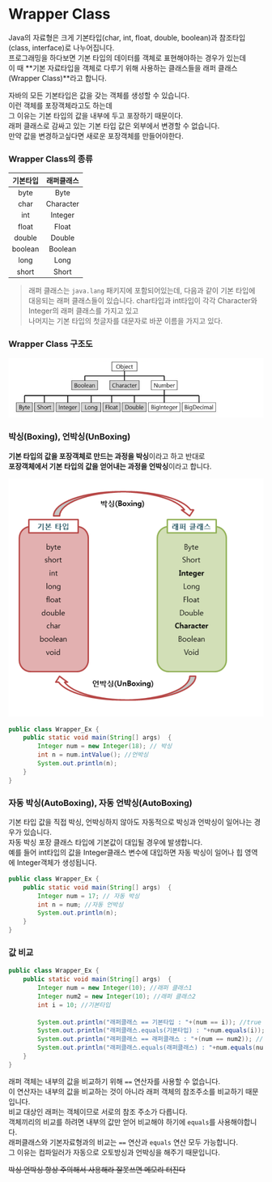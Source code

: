 # Wrapper Class
Java의 자료형은 크게 기본타입(char, int, float, double, boolean)과 참조타입(class, interface)로 나누어집니다.  
프로그래밍을 하다보면 기본 타입의 데이터를 객체로 표현해야하는 경우가 있는데    
이 때 **기본 자료타입을 객체로 다루기 위해 사용하는 클래스들을 래퍼 클래스(Wrapper Class)**라고 합니다.

자바의 모든 기본타입은 값을 갖는 객체를 생성할 수 있습니다.  
이런 객체를 포장객체라고도 하는데  
그 이유는 기본 타입의 값을 내부에 두고 포장하기 때문이다.  
래퍼 클래스로 감싸고 있는 기본 타입 값은 외부에서 변경할 수 없습니다.  
만약 값을 변경하고싶다면 새로운 포장객체를 만들어야한다.

### Wrapper Class의 종류
|기본타입|래퍼클래스|
|:---:|:---:|
|byte|Byte|
|char|Character|
|int|Integer|
|float|Float|
|double|Double|
|boolean|Boolean|
|long|Long|
|short|Short|

> 래퍼 클래스는 `java.lang` 패키지에 포함되어있는데,
다음과 같이 기본 타입에 대응되는 래퍼 클래스들이 있습니다.
char타입과 int타입이 각각 Character와 Integer의 래퍼 클래스를 가지고 있고  
나머지는 기본 타입의 첫글자를 대문자로 바꾼 이름을 가지고 있다.

### Wrapper Class 구조도

![](../img/wrapper-structure.png)

### 박싱(Boxing), 언박싱(UnBoxing)

**기본 타입의 값을 포장객체로 만드는 과정을 박싱**이라고 하고 반대로  
**포장객체에서 기본 타입의 값을 얻어내는 과정을 언박싱**이라고 합니다.

![](../img/wrapper-boxing-unboxing.png)

```java
public class Wrapper_Ex {
    public static void main(String[] args)  {
        Integer num = new Integer(18); // 박싱
        int n = num.intValue(); //언박싱
        System.out.println(n);
    }
}
```

### 자동 박싱(AutoBoxing), 자동 언박싱(AutoBoxing)
기본 타입 값을 직접 박싱, 언박싱하지 않아도 자동적으로 박싱과 언박싱이 일어나는 경우가 있습니다.  
자동 박싱 포장 클래스 타입에 기본값이 대입될 경우에 발생합니다.  
예를 들어 int타입의 값을 Integer클래스 변수에 대입하면 자동 박싱이 일어나 힙 영역에 Integer객체가 생성됩니다.

```java
public class Wrapper_Ex {
    public static void main(String[] args)  {
        Integer num = 17; // 자동 박싱
        int n = num; //자동 언박싱
        System.out.println(n);
    }
}
```

### 값 비교
```java
public class Wrapper_Ex {
    public static void main(String[] args)  {
        Integer num = new Integer(10); //래퍼 클래스1
        Integer num2 = new Integer(10); //래퍼 클래스2
        int i = 10; //기본타입
		 
        System.out.println("래퍼클래스 == 기본타입 : "+(num == i)); //true
        System.out.println("래퍼클래스.equals(기본타입) : "+num.equals(i)); //true
        System.out.println("래퍼클래스 == 래퍼클래스 : "+(num == num2)); //false
        System.out.println("래퍼클래스.equals(래퍼클래스) : "+num.equals(num2)); //true
    }
}
```

래퍼 객체는 내부의 값을 비교하기 위해 `==` 연산자를 사용할 수 없습니다.  
이 연산자는 내부의 값을 비교하는 것이 아니라 래퍼 객체의 참조주소를 비교하기 때문입니다.  
비교 대상인 래퍼는 객체이므로 서로의 참조 주소가 다릅니다.   
객체끼리의 비교를 하려면 내부의 값만 얻어 비교해야 하기에 `equals`를 사용해야합니다.  
래퍼클래스와 기본자료형과의 비교는 `==` 연산과 `equals` 연산 모두 가능합니다.  
그 이유는 컴파일러가 자동으로 오토방싱과 언박싱을 해주기 때문입니다.

~~박싱 언박싱 항상 주의해서 사용해라 잘못쓰면 메모리 터진다~~